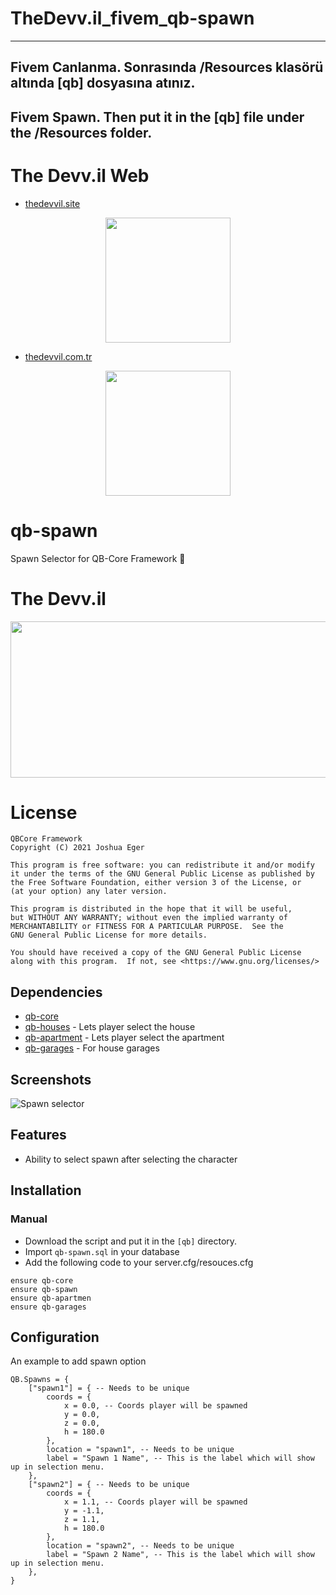 
# TheDevv.il_fivem_qb-spawn

---
Fivem Canlanma. 
Sonrasında /Resources klasörü altında [qb] dosyasına atınız.
---
Fivem Spawn.
Then put it in the [qb] file under the /Resources folder.
---

# The Devv.il Web

- [thedevvil.site](http://www.thedevvil.site)

<p align="center">
  <img  width="200" height="200" src="https://i.hizliresim.com/cau0xef.png">
</p>

- [thedevvil.com.tr](http:/www.thedevvil.com.tr) 

<p align="center">
  <img  width="200" height="200" src="https://i.hizliresim.com/mir3xf2.png">
</p>


# qb-spawn
Spawn Selector for QB-Core Framework :eagle:

# The Devv.il

<p align="center">
  <img  width="1000" height="250" src="https://i.hizliresim.com/lh5i19a.png">
</p>

# License

    QBCore Framework
    Copyright (C) 2021 Joshua Eger

    This program is free software: you can redistribute it and/or modify
    it under the terms of the GNU General Public License as published by
    the Free Software Foundation, either version 3 of the License, or
    (at your option) any later version.

    This program is distributed in the hope that it will be useful,
    but WITHOUT ANY WARRANTY; without even the implied warranty of
    MERCHANTABILITY or FITNESS FOR A PARTICULAR PURPOSE.  See the
    GNU General Public License for more details.

    You should have received a copy of the GNU General Public License
    along with this program.  If not, see <https://www.gnu.org/licenses/>


## Dependencies
- [qb-core](https://github.com/qbcore-framework/qb-core)
- [qb-houses](https://github.com/qbcore-framework/qb-houses) - Lets player select the house
- [qb-apartment](https://github.com/qbcore-framework/qb-apartment) - Lets player select the apartment
- [qb-garages](https://github.com/qbcore-framework/qb-garages) - For house garages

## Screenshots
![Spawn selector](https://i.imgur.com/nz0mPGe.png)

## Features
- Ability to select spawn after selecting the character

## Installation
### Manual
- Download the script and put it in the `[qb]` directory.
- Import `qb-spawn.sql` in your database
- Add the following code to your server.cfg/resouces.cfg
```
ensure qb-core
ensure qb-spawn
ensure qb-apartmen
ensure qb-garages
```

## Configuration
An example to add spawn option
```
QB.Spawns = {
    ["spawn1"] = { -- Needs to be unique
        coords = {
            x = 0.0, -- Coords player will be spawned
            y = 0.0, 
            z = 0.0, 
            h = 180.0
        },
        location = "spawn1", -- Needs to be unique
        label = "Spawn 1 Name", -- This is the label which will show up in selection menu.
    },
    ["spawn2"] = { -- Needs to be unique
        coords = {
            x = 1.1, -- Coords player will be spawned
            y = -1.1, 
            z = 1.1, 
            h = 180.0 
        }, 
        location = "spawn2", -- Needs to be unique
        label = "Spawn 2 Name", -- This is the label which will show up in selection menu.
    },
}
```
